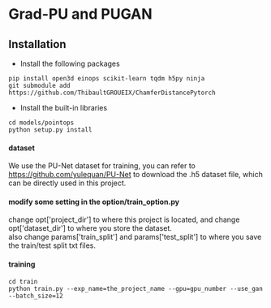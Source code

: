 # Grad-PU and PUGAN

## Installation

* Install the following packages

```
pip install open3d einops scikit-learn tqdm h5py ninja
git submodule add https://github.com/ThibaultGROUEIX/ChamferDistancePytorch
```

* Install the built-in libraries

```
cd models/pointops
python setup.py install
```

#### dataset
We use the PU-Net dataset for training, you can refer to https://github.com/yulequan/PU-Net to download the .h5 dataset file, which can be directly used in this project.
#### modify some setting in the option/train_option.py
change opt['project_dir'] to where this project is located, and change opt['dataset_dir'] to where you store the dataset.
<br/>
also change params['train_split'] and params['test_split'] to where you save the train/test split txt files.
#### training
```
cd train
python train.py --exp_name=the_project_name --gpu=gpu_number --use_gan --batch_size=12
```

